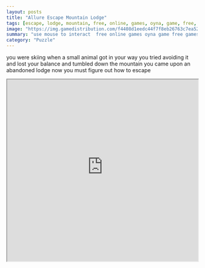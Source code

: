 ```yaml
---
layout: posts
title: "Allure Escape Mountain Lodge"
tags: [escape, lodge, mountain, free, online, games, oyna, game, free, games, play, play, games]
image: "https://img.gamedistribution.com/f4408d1eedc44f7f8eb26763c7ea5227.jpg"
summary: "use mouse to interact  free online games oyna game free games play play games"
category: "Puzzle"
---
```


you were skiing when a small animal got in your way you tried avoiding it and lost your balance and tumbled down the mountain you came upon an abandoned lodge now you must figure out how to escape

<iframe width="100%" height="480px;" src="https://flash.gamedistribution.com?game=f4408d1eedc44f7f8eb26763c7ea5227"></iframe>